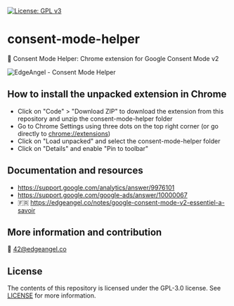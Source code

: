 [![License: GPL v3](https://img.shields.io/badge/License-GPLv3-blue.svg)](https://www.gnu.org/licenses/gpl-3.0)

# consent-mode-helper
🔎 Consent Mode Helper: Chrome extension for Google Consent Mode v2

![EdgeAngel - Consent Mode Helper](https://images.spr.so/cdn-cgi/imagedelivery/j42No7y-dcokJuNgXeA0ig/372d5598-ca42-4eac-9895-1358a79c53d2/consent-mode-helper/w=640,quality=80)

## How to install the unpacked extension in Chrome
* Click on "Code" > "Download ZIP" to download the extension from this repository and unzip the consent-mode-helper folder
* Go to Chrome Settings using three dots on the top right corner (or go directly to [chrome://extensions](chrome://extensions))
* Click on "Load unpacked" and select the consent-mode-helper folder
* Click on "Details" and enable "Pin to toolbar" 

## Documentation and resources
* https://support.google.com/analytics/answer/9976101 
* https://support.google.com/google-ads/answer/10000067
* 🇫🇷 https://edgeangel.co/notes/google-consent-mode-v2-essentiel-a-savoir

## More information and contribution
💌 42@edgeangel.co

## License
The contents of this repository is licensed under the GPL-3.0 license. See [LICENSE](LICENSE) for more information.